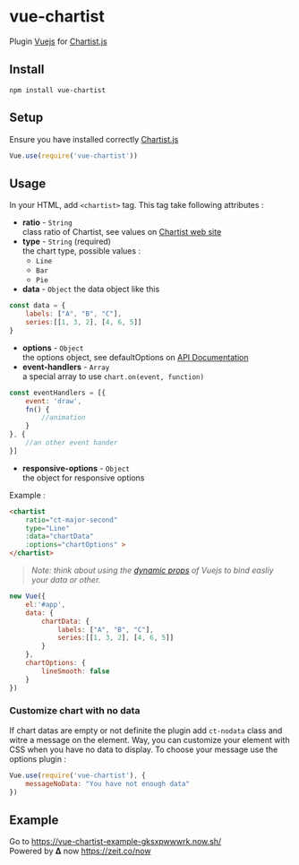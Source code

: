 vue-chartist
==============

Plugin [Vuejs](http://vuejs.org/) for [Chartist.js](https://gionkunz.github.io)

## Install
    npm install vue-chartist
## Setup
Ensure you have installed correctly [Chartist.js](https://gionkunz.github.io/chartist-js/getting-started.html)
```javascript
Vue.use(require('vue-chartist'))
```
## Usage
In your HTML, add `<chartist>` tag. This tag take following attributes :
- **ratio** - `String`  
class ratio of Chartist, see values on [Chartist web site](https://gionkunz.github.io/chartist-js/getting-started.html#as-simple-as-it-can-get)
- **type** - `String` (required)  
the chart type, possible values :
    - `Line`
    - `Bar`
    - `Pie`
- **data** - `Object`
the data object like this
```javascript
const data = {
    labels: ["A", "B", "C"],
    series:[[1, 3, 2], [4, 6, 5]]
}
```
- **options** - `Object`  
the options object, see defaultOptions on [API Documentation](https://gionkunz.github.io/chartist-js/api-documentation.html)
- **event-handlers** - `Array`  
a special array to use `chart.on(event, function)`  
```javascript
const eventHandlers = [{
    event: 'draw',
    fn() {
        //animation
    }
}, {
    //an other event hander
}]
```
- **responsive-options** - `Object`  
the object for responsive options

Example :
```html
<chartist
    ratio="ct-major-second"
    type="Line"
    :data="chartData"
    :options="chartOptions" >
</chartist>
```
>*Note: think about using the [dynamic props](http://vuejs.org/guide/components.html#Dynamic_Props) of Vuejs to bind easliy your data or other.*

```javascript
new Vue({
    el:'#app',
    data: {
        chartData: {
            labels: ["A", "B", "C"],
            series:[[1, 3, 2], [4, 6, 5]]
        }
    },
    chartOptions: {
        lineSmooth: false
    }
})
```

### Customize chart with no data
If chart datas are empty or not definite the plugin add `ct-nodata` class and witre a message on the element. Way, you can customize your element with CSS when you have no data to display. To choose your message use the options plugin :
```javascript
Vue.use(require('vue-chartist'), {
    messageNoData: "You have not enough data"
})
```

## Example
Go to https://vue-chartist-example-gksxpwwwrk.now.sh/  
Powered by 𝚫 now https://zeit.co/now
